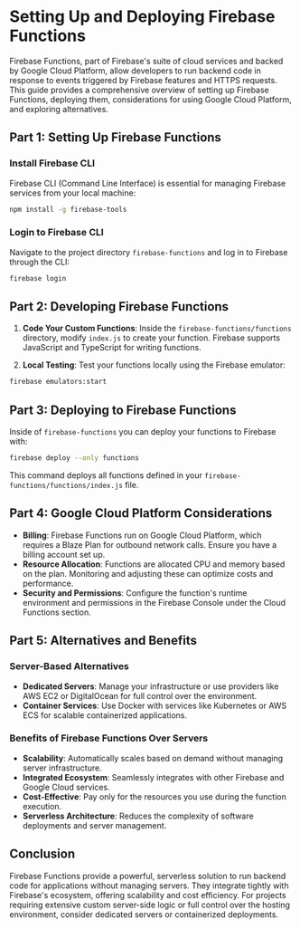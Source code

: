 # Setting Up and Deploying Firebase Functions

Firebase Functions, part of Firebase's suite of cloud services and backed by Google Cloud Platform, allow developers to run backend code in response to events triggered by Firebase features and HTTPS requests. This guide provides a comprehensive overview of setting up Firebase Functions, deploying them, considerations for using Google Cloud Platform, and exploring alternatives.

## Part 1: Setting Up Firebase Functions

### Install Firebase CLI

Firebase CLI (Command Line Interface) is essential for managing Firebase services from your local machine:

```bash
npm install -g firebase-tools
```

### Login to Firebase CLI

Navigate to the project directory `firebase-functions` and log in to Firebase through the CLI:

```bash
firebase login
```

## Part 2: Developing Firebase Functions

1. **Code Your Custom Functions**: Inside the `firebase-functions/functions` directory, modify `index.js` to create your function. Firebase supports JavaScript and TypeScript for writing functions.

2. **Local Testing**: Test your functions locally using the Firebase emulator:

```bash
firebase emulators:start
```

## Part 3: Deploying to Firebase Functions

Inside of `firebase-functions` you can deploy your functions to Firebase with:

```bash
firebase deploy --only functions
```

This command deploys all functions defined in your `firebase-functions/functions/index.js` file.

## Part 4: Google Cloud Platform Considerations

- **Billing**: Firebase Functions run on Google Cloud Platform, which requires a Blaze Plan for outbound network calls. Ensure you have a billing account set up.
- **Resource Allocation**: Functions are allocated CPU and memory based on the plan. Monitoring and adjusting these can optimize costs and performance.
- **Security and Permissions**: Configure the function's runtime environment and permissions in the Firebase Console under the Cloud Functions section.

## Part 5: Alternatives and Benefits

### Server-Based Alternatives

- **Dedicated Servers**: Manage your infrastructure or use providers like AWS EC2 or DigitalOcean for full control over the environment.
- **Container Services**: Use Docker with services like Kubernetes or AWS ECS for scalable containerized applications.

### Benefits of Firebase Functions Over Servers

- **Scalability**: Automatically scales based on demand without managing server infrastructure.
- **Integrated Ecosystem**: Seamlessly integrates with other Firebase and Google Cloud services.
- **Cost-Effective**: Pay only for the resources you use during the function execution.
- **Serverless Architecture**: Reduces the complexity of software deployments and server management.

## Conclusion

Firebase Functions provide a powerful, serverless solution to run backend code for applications without managing servers. They integrate tightly with Firebase's ecosystem, offering scalability and cost efficiency. For projects requiring extensive custom server-side logic or full control over the hosting environment, consider dedicated servers or containerized deployments.
